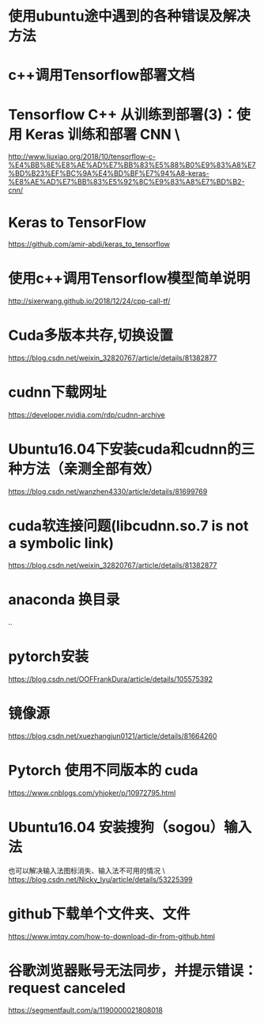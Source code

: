 # 使用ubuntu途中遇到的各种错误及解决方法

# c++调用Tensorflow部署文档

# Tensorflow C++ 从训练到部署(3)：使用 Keras 训练和部署 CNN \
http://www.liuxiao.org/2018/10/tensorflow-c-%E4%BB%8E%E8%AE%AD%E7%BB%83%E5%88%B0%E9%83%A8%E7%BD%B23%EF%BC%9A%E4%BD%BF%E7%94%A8-keras-%E8%AE%AD%E7%BB%83%E5%92%8C%E9%83%A8%E7%BD%B2-cnn/

# Keras to TensorFlow
https://github.com/amir-abdi/keras_to_tensorflow

# 使用c++调用Tensorflow模型简单说明
http://sixerwang.github.io/2018/12/24/cpp-call-tf/

# Cuda多版本共存,切换设置
https://blog.csdn.net/weixin_32820767/article/details/81382877

# cudnn下载网址
https://developer.nvidia.com/rdp/cudnn-archive

# Ubuntu16.04下安装cuda和cudnn的三种方法（亲测全部有效）
https://blog.csdn.net/wanzhen4330/article/details/81699769

# cuda软连接问题(libcudnn.so.7 is not a symbolic link)
https://blog.csdn.net/weixin_32820767/article/details/81382877

# anaconda 换目录
..

# pytorch安装
https://blog.csdn.net/OOFFrankDura/article/details/105575392

# 镜像源
https://blog.csdn.net/xuezhangjun0121/article/details/81664260

# Pytorch 使用不同版本的 cuda
https://www.cnblogs.com/yhjoker/p/10972795.html

# Ubuntu16.04 安装搜狗（sogou）输入法
也可以解决输入法图标消失、输入法不可用的情况 \ 
https://blog.csdn.net/Nicky_lyu/article/details/53225399

# github下载单个文件夹、文件
https://www.imtqy.com/how-to-download-dir-from-github.html

# 谷歌浏览器账号无法同步，并提示错误： request canceled
https://segmentfault.com/a/1190000021808018
